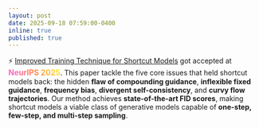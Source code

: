 ```yaml
---
layout: post
date: 2025-09-18 07:59:00-0400
inline: true
published: true
---
```


⚡ <a href="#">Improved Training Technique for Shortcut Models</a> got accepted at <strong style="font-size: 1.1em; background: linear-gradient(45deg, #f960eb, #ff854d, #fff41f); -webkit-background-clip: text; -webkit-text-fill-color: transparent; background-clip: text; text-fill-color: transparent; font-weight: bold;">NeurIPS 2025</strong>. This paper tackle the five core issues that held shortcut models back: the hidden **flaw of compounding guidance**, **inflexible fixed guidance**, **frequency bias**, **divergent self-consistency**, and **curvy flow trajectories**. Our method achieves **state-of-the-art FID scores**, making shortcut models a viable class of generative models capable of **one-step, few-step, and multi-step sampling**.

